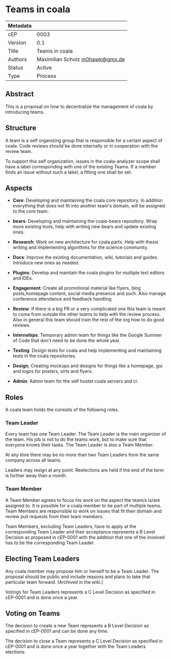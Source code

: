 Teams in coala
==============

|Metadata|                                                             |
|--------|-------------------------------------------------------------|
|cEP     |0003                                                         |
|Version |0.1                                                          |
|Title   |Teams in coala                                               |
|Authors |Maximilian Scholz <m0hawk@gmx.de>                            |
|Status  |Active                                                       |
|Type    |Process                                                      |


Abstract
--------

This is a proposal on how to decentralize the management of coala by
introducing teams.


Structure
---------

A team is a self organizing group that is responsible for a certain
aspect of coala. Code reviews should be done internally or in
cooperation with the review team.

To support this self organization, issues in the coala-analyzer scope
shall have a label corresponding with one of the existing Teams. If a
member finds an issue without such a label, a fitting one shall be set.


Aspects
-------

- **Core**:
Developing and maintaining the coala core repository.
In addition everything that does not fit into another team's domain,
will be assigned to the core team.

- **bears**:
Developing and maintaining the coala-bears repository. Wrap more
existing tools, help with writing new bears and update existing ones.

- **Research**:
Work on new architecture for coala parts. Help with thesis writing and
implementing algorithms for the science community.

- **Docs**:
Improve the existing documentation, wiki, tutorials and guides.
Introduce new ones as needed.

- **Plugins**:
Develop and maintain the coala plugins for multiple text editors and
IDEs.

- **Engagement**:
Create all promotional material like flyers, blog posts,homepage
content, social media presence and such. Also manage conference
attendance and feedback handling.

- **Review**:
If there is a big PR or a very complicated one this team is meant to
come from outside the other teams to help with the review process.
Also in general this team should train the rest of the org how to do
good reviews.

- **Internships**:
Temporary admin team for things like the Google Summer of Code that
don't need to be done the whole year.

- **Testing**:
Design tests for coala and help implementing and maintaining tests in
the coala repositories.

- **Design**;
Creating mockups and designs for things like a homepage, gui and logos
for posters, sirts and flyers.

- **Admin**:
Admin team for the self hostet coala servers and ci.


Roles
-----

A coala team holds the consists of the following roles.

### Team Leader

Every team has one Team Leader.
The Team Leader is the main organizer of the team. His job is not to do
the teams work, but to make sure that everyone knows their tasks. The
Team Leader is also a Team Member.

At any time there may be no more than two Team Leaders from the same
company across all teams.

Leaders may resign at any point. Reelections are held if the end of the
term is further away than a month.

### Team Member

A Team Member agrees to focus his work on the aspect the team/s is/are
assigned to. It is possible for a coala member to be part of multiple
teams.
Team Members are responsible to work on issues that fit their domain
and review pull requests from their team members.

Team Members, excluding Team Leaders, have to apply at the
corresponding Team Leader and their acceptance represents a B Level
Decision as proposed in cEP-0001 with the addition that one of the
involved has to be the corresponding Team Leader.


Electing Team Leaders
---------------------

Any coala member may propose him or herself to be a Team Leader. The
proposal should be public and include reasons and plans to take that
particular team forward. (Archived in the wiki.)

Votings for Team Leaders represents a C Level Decision as specified in
cEP-0001 and is done once a year.


Voting on Teams
---------------

The decision to create a new Team represents a B Level Decision as
specified in cEP-0001 and can be done any time.

The decision to close a Team represents a C Level Decision as specified
in cEP-0001 and is done once a year together with the Team Leaders
elections.
